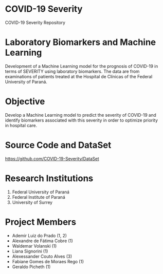 # COVID-19 Severity
COVID-19 Severity Repository

# Laboratory Biomarkers and Machine Learning
Development of a Machine Learning model for the prognosis of COVID-19 in terms of SEVERITY using laboratory biomarkers. The data are from examinations of patients treated at the Hospital de Clínicas of the Federal University of Paraná.

# Objective
Develop a Machine Learning model to predict the severity of COVID-19 and identify biomarkers associated with this severity in order to optimize priority in hospital care.

# Source Code and DataSet
https://github.com/COVID-19-Severity/DataSet

# Research Institutions
<ol>
  <li>Federal University of Paraná</li>
  <li>Federal Institute of Paraná</li>
  <li>University of Surrey</li>
</ol>  

# Project Members
<ul>  
  <li>Ademir Luiz do Prado (1, 2)</li>
  <li>Alexandre de Fátima Cobre (1)</li>
  <li>Waldemar Volanski (1)</li>
  <li>Liana Signorini (1)</li>
  <li>Alexessander Couto Alves (3)</li>
  <li>Fabiane Gomes de Moraes Rego (1)</li>
  <li>Geraldo Picheth (1)</li>
</ul>
